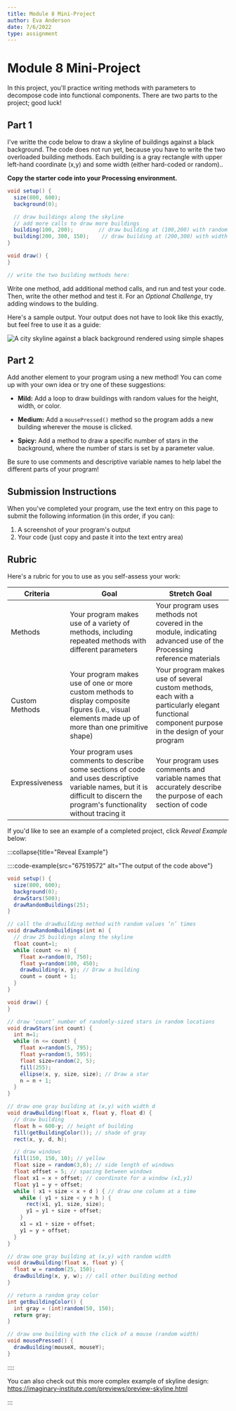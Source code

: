 ```yaml
---
title: Module 8 Mini-Project
author: Eva Anderson
date: 7/6/2022
type: assignment
---
```


# Module 8 Mini-Project

In this project, you'll practice writing methods with parameters to decompose code into functional components. There are two parts to the project; good luck!

## Part 1

I've writte the code below to draw a skyline of buildings against a black background. The code does not run yet, because you have to write the two overloaded building methods. Each building is a gray rectangle with upper left-hand coordinate (x,y) and some width (either hard-coded or random).. 

**Copy the starter code into your Processing environment.** 

```java
void setup() {
  size(800, 600);
  background(0);

  // draw buildings along the skyline 
  // add more calls to draw more buildings
  building(100, 200);        // draw building at (100,200) with random width
  building(200, 300, 150);    // draw building at (200,300) with width 150
}

void draw() {
}

// write the two building methods here:
```

Write one method, add additional method calls, and run and test your code. Then, write the other method and test it. For an *Optional Challenge*, try adding windows to the bulding.

Here's a sample output. Your output does not have to look like this exactly, but feel free to use it as a guide:

<!-- city-project-example.png -->
![A city skyline against a black background rendered using simple shapes](67519570)

## Part 2

Add another element to your program using a new method! You can come up with your own idea or try one of these suggestions:

* **Mild:** Add a loop to draw buildings with random values for the height, width, or color.

* **Medium:** Add a `mousePressed()` method so the program adds a new building wherever the mouse is clicked.

* **Spicy:** Add a method to draw a specific number of stars in the background, where the number of stars is set by a parameter value.

Be sure to use comments and descriptive variable names to help label the different parts of your program!

## Submission Instructions

When you've completed your program, use the text entry on this page to submit the following information (in this order, if you can):

1. A screenshot of your program's output
2. Your code (just copy and paste it into the text entry area)

## Rubric

Here's a rubric for you to use as you self-assess your work:

| Criteria  | Goal | Stretch Goal |
| --------- | -------- | ---------- |
| Methods   | Your program makes use of a variety of methods, including repeated methods with different parameters | Your program uses methods not covered in the module, indicating advanced use of the Processing reference materials |
| Custom Methods | Your program makes use of one or more custom methods to display composite figures (i.e., visual elements made up of more than one primitive shape) | Your program makes use of several custom methods, each with a particularly elegant functional component purpose in the design of your program |
| Expressiveness | Your program uses comments to describe some sections of code and uses descriptive variable names, but it is difficult to discern the program's functionality without tracing it | Your program uses comments and variable names that accurately describe the purpose of each section of code |

If you'd like to see an example of a completed project, click *Reveal Example* below:

:::collapse{title="Reveal Example"}

<!-- city-skyline.png -->
::::code-example{src="67519572" alt="The output of the code above"}
```java
void setup() {
  size(800, 600);
  background(0);
  drawStars(500);
  drawRandomBuildings(25);
}

// call the drawBuilding method with random values ‘n’ times
void drawRandomBuildings(int n) {
  // draw 25 buildings along the skyline
  float count=1;
  while (count <= n) {
    float x=random(0, 750);
    float y=random(100, 450);
    drawBuilding(x, y); // Draw a building
    count = count + 1;
  }
}

void draw() {  
}

// draw ‘count’ number of randomly-sized stars in random locations
void drawStars(int count) {
  int n=1;
  while (n <= count) {
    float x=random(5, 795);
    float y=random(5, 595);
    float size=random(2, 5);
    fill(255);
    ellipse(x, y, size, size); // Draw a star
    n = n + 1;
  }
}

// draw one gray building at (x,y) with width d
void drawBuilding(float x, float y, float d) {
  // draw building
  float h = 600-y; // height of building
  fill(getBuildingColor()); // shade of gray
  rect(x, y, d, h);

  // draw windows
  fill(150, 150, 10); // yellow
  float size = random(3,8); // side length of windows
  float offset = 5; // spacing between windows
  float x1 = x + offset; // coordinate for a window (x1,y1)
  float y1 = y + offset;
  while ( x1 + size < x + d ) { // draw one column at a time
    while ( y1 + size < y + h ) {
      rect(x1, y1, size, size);
      y1 = y1 + size + offset;
    }
    x1 = x1 + size + offset;
    y1 = y + offset;
  }
}

// draw one gray building at (x,y) with random width
void drawBuilding(float x, float y) {
  float w = random(25, 150);
  drawBuilding(x, y, w); // call other building method
}

// return a random gray color
int getBuildingColor() {
  int gray = (int)random(50, 150);
  return gray;
}

// draw one building with the click of a mouse (random width)
void mousePressed() {
  drawBuilding(mouseX, mouseY);
}

```
::::

You can also check out this more complex example of skyline design:
<https://imaginary-institute.com/previews/preview-skyline.html>

:::



